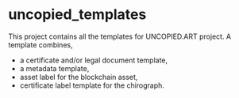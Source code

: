 # uncopied_templates

This project contains all the templates for UNCOPIED.ART project. A template combines,
- a certificate and/or legal document template,
- a metadata template,
- asset label for the blockchain asset,
- certificate label template for the chirograph.

